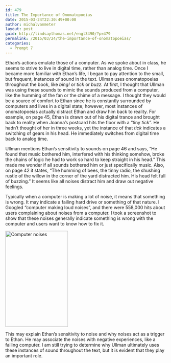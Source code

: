 ```yaml
---
id: 479
title: The Importance of Onomatopoeias
date: 2015-03-24T22:30:49+00:00
author: michalvanmeter
layout: post
guid: http://lindsaythomas.net/engl3490/?p=479
permalink: /2015/03/24/the-importance-of-onomatopoeias/
categories:
  - Prompt 7
---
```

Ethan’s actions emulate those of a computer. As we spoke about in class, he seems to strive to live in digital time, rather than analog time. Once I became more familiar with Ethan’s life, I began to pay attention to the small, but frequent, instances of sound in the text. Ullman uses onomatopoeias throughout the book, like _bing!_ or _tick_ or _buzz._ At first, I thought that Ullman was using these sounds to mimic the sounds produced from a computer, like the humming of the fan or the chime of a message. I thought they would be a source of comfort to Ethan since he is constantly surrounded by computers and lives in a digital state; however, most instances of onomatopoeias actually distract Ethan and draw him back to reality. For example, on page 45, Ethan is drawn out of his digital trance and brought back to reality when Joanna’s postcard hits the floor with a “tiny _tick”._ He hadn’t thought of her in three weeks, yet the instance of that _tick_ indicates a switching of gears in his head. He immediately switches from digital time back to analog time.

Ullman mentions Ethan’s sensitivity to sounds on page 46 and says, “He found that music bothered him, interfered with his thinking somehow, broke the chains of logic he had to work so hard to keep straight in his head.” This made me wonder if all sounds bothered him or just specifically music. Also, on page 42 it states, “The humming of bees, the tinny radio, the shushing rustle of the willow in the corner of the yard distracted him. His head felt full of buzzing.” It seems like all noises distract him and draw out negative feelings.

Typically when a computer is making a lot of noise, it means that something is wrong. It may indicate a failing hard drive or something of that nature. I Googled “computer making loud noises”, and there were 558,000 hits about users complaining about noises from a computer. I took a screenshot to show that these noises generally indicate something is wrong with the computer and users want to know how to fix it.

[<img class="alignnone size-medium wp-image-480" src="http://lindsaythomas.net/engl3490/wp-content/uploads/sites/3/2015/03/Computer-noises-196x300.png" alt="Computer noises" width="196" height="300" srcset="http://lindsaythomas.net/engl3490/wp-content/uploads/sites/3/2015/03/Computer-noises-196x300.png 196w, http://lindsaythomas.net/engl3490/wp-content/uploads/sites/3/2015/03/Computer-noises-100x153.png 100w, http://lindsaythomas.net/engl3490/wp-content/uploads/sites/3/2015/03/Computer-noises-150x230.png 150w, http://lindsaythomas.net/engl3490/wp-content/uploads/sites/3/2015/03/Computer-noises-200x307.png 200w, http://lindsaythomas.net/engl3490/wp-content/uploads/sites/3/2015/03/Computer-noises-300x460.png 300w, http://lindsaythomas.net/engl3490/wp-content/uploads/sites/3/2015/03/Computer-noises.png 367w" sizes="(max-width: 196px) 100vw, 196px" />](http://lindsaythomas.net/engl3490/wp-content/uploads/sites/3/2015/03/Computer-noises.png)

This may explain Ethan’s sensitivity to noise and why noises act as a trigger to Ethan. He may associate the noises with negative experiences, like a failing computer. I am still trying to determine why Ullman ultimately uses these instances of sound throughout the text, but it is evident that they play an important role.